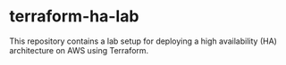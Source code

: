 # terraform-ha-lab
This repository contains a lab setup for deploying a high availability (HA) architecture on AWS using Terraform.
